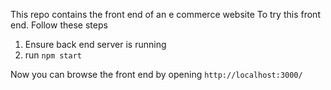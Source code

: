 This repo contains the front end of an e commerce website
To try this front end. Follow these steps
1. Ensure back end server is running
2. run `npm start`

Now you can browse the front end by opening `http://localhost:3000/`
